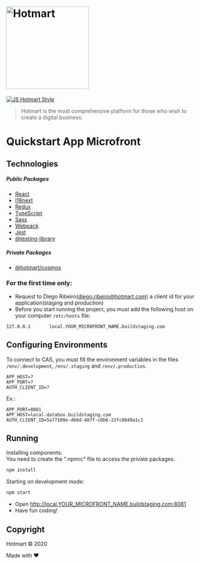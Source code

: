 # <img src="https://app-vlc.hotmart.com/images/icons/hotmart-logo.svg" alt="Hotmart" width="220">

[![JS Hotmart Style](https://img.shields.io/badge/code%20style-hotmart-F04E23.svg)](https://www.npmjs.com/package/eslint-config-hotmart)

> Hotmart is the most comprehensive platform for those who wish to create a digital business.

# Quickstart App Microfront

## Technologies

##### Public Packages
* [React](https://github.com/facebook/react)
* [I18next](https://www.i18next.com)
* [Redux](https://redux.js.org)
* [TypeScript](https://github.com/microsoft/TypeScript)
* [Sass](https://sass-lang.com)
* [Webpack](https://webpack.js.org)
* [Jest](https://jestjs.io)
* [@testing-library](https://testing-library.com)

##### Private Packages
* [@hotmart/cosmos](https://github.com/Hotmart-Org/cosmos)

### For the first time only:

* Request to Diego Ribeiro(diego.ribeiro@hotmart.com) a client id for your application(staging and production)
* Before you start running the project, you must add the following host on your computer `/etc/hosts` file:
```
127.0.0.1       local.YOUR_MICROFRONT_NAME.buildstaging.com
```

## Configuring Environments

To connect to CAS, you must fill the environment variables in the files 
`/env/.development`, `/env/.staging` and `/env/.production`.

```
APP_HOST=?
APP_PORT=?
AUTH_CLIENT_ID=?
```

Ex.:
```
APP_PORT=8081
APP_HOST=local.databox.buildstaging.com
AUTH_CLIENT_ID=5a77109e-d66d-487f-c0b6-22fc8049a1c1
```

## Running

Installing components: <br />
You need to create the ".npmrc" file to access the private packages.

```sh
npm install
```

Starting on development mode:

```sh
npm start
```

* Open http://local.YOUR_MICROFRONT_NAME.buildstaging.com:8081
* Have fun coding!

## Copyright
Hotmart &copy; 2020

Made with ❤
